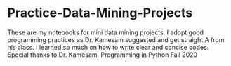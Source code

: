 # Practice-Data-Mining-Projects
These are my notebooks for mini data mining projects. I adopt good programming practices as Dr. Kamesam suggested and get straight A from his class. I learned so much on how to write clear and concise codes. Special thanks to Dr. Kamesam.
Programming in Python
Fall 2020
